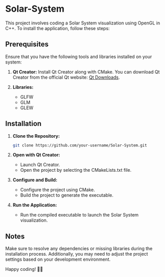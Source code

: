 # Solar-System

This project involves coding a Solar System visualization using OpenGL in C++. To install the application, follow these steps:

## Prerequisites

Ensure that you have the following tools and libraries installed on your system:

1. **Qt Creator:** Install Qt Creator along with CMake. You can download Qt Creator from the official Qt website: [Qt Downloads](https://www.qt.io/download).
2. **Libraries:**
   
   - GLFW
   - GLM
   - GLEW

## Installation

1. **Clone the Repository:**
   ```bash
   git clone https://github.com/your-username/Solar-System.git
   ```
2. **Open with Qt Creator:**
    - Launch Qt Creator.
    - Open the project by selecting the CMakeLists.txt file.
      
3. **Configure and Build:**
    - Configure the project using CMake.
    - Build the project to generate the executable.
      
4. **Run the Application:**

    - Run the compiled executable to launch the Solar System visualization.
      
## Notes
Make sure to resolve any dependencies or missing libraries during the installation process. Additionally, you may need to adjust the project settings based on your development environment.

Happy coding! 🌌🚀
